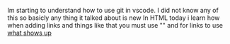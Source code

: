 Im starting to understand how to use git in vscode. 
I did not know any of this so basicly any thing it talked about is new 
In HTML today i learn how when adding links and things like that you must use "" and for links to use <a href="link">what shows up</a>
